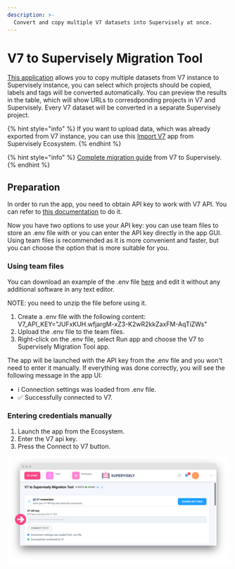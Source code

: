 ```yaml
---
description: >-
  Convert and copy multiple V7 datasets into Supervisely at once.
---
```


# V7 to Supervisely Migration Tool

[This application](https://ecosystem.supervisely.com/apps/v7-to-supervisely/migration_tool) allows you to copy multiple datasets from V7 instance to Supervisely instance, you can select which projects should be copied, labels and tags will be converted automatically. You can preview the results in the table, which will show URLs to corresdponding projects in V7 and Supervisely. Every V7 dataset will be converted in a separate Supervisely project.

{% hint style="info" %}
If you want to upload data, which was already exported from V7 instance, you can use this [Import V7](https://ecosystem.supervisely.com/apps/v7-to-supervisely/import_v7) app from Supervisely Ecosystem.
{% endhint %}

{% hint style="info" %}
[Complete migration guide](https://ecosystem.supervisely.com/apps/v7-to-supervisely/migration_tool) from V7 to Supervisely.
{% endhint %}

## Preparation

In order to run the app, you need to obtain API key to work with V7 API. You can refer to [this documentation](https://docs.v7labs.com/reference/introduction#generating-an-api-key) to do it.

Now you have two options to use your API key: you can use team files to store an .env file with or you can enter the API key directly in the app GUI. Using team files is recommended as it is more convenient and faster, but you can choose the option that is more suitable for you.

### Using team files

You can download an example of the .env file [here](https://github.com/supervisely-ecosystem/v7-to-supervisely/files/13297606/v7.env.zip) and edit it without any additional software in any text editor.

NOTE: you need to unzip the file before using it.

1. Create a .env file with the following content: V7_API_KEY="JUFxKUH.wfjargM-xZ3-K2wR2kkZaxFM-AqTiZWs"
2. Upload the .env file to the team files.
3. Right-click on the .env file, select Run app and choose the V7 to Supervisely Migration Tool app.

The app will be launched with the API key from the .env file and you won't need to enter it manually. If everything was done correctly, you will see the following message in the app UI:

- ℹ️ Connection settings was loaded from .env file.
- ✅ Successfully connected to V7.
  
### Entering credentials manually

1. Launch the app from the Ecosystem.
2. Enter the V7 api key.
3. Press the Connect to V7 button.

![](migratin-v7.png)

